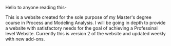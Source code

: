 Hello to anyone reading this- 

This is a website created for the sole purpose of my Master's degree course in Process and Modeling Analysis.
I will be going in depth to provide a website with satisfactory needs for the goal of achieving a Professinal level Website. Currently this is version 2 of the website and updated weekly with new add-ons. 
